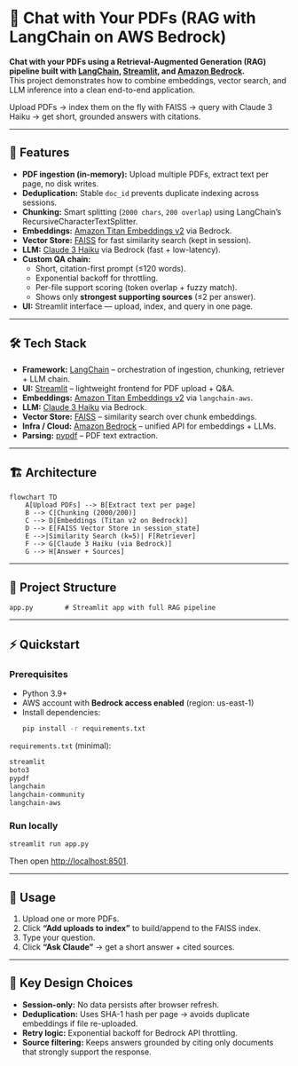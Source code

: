 # 📄 Chat with Your PDFs (RAG with LangChain on AWS Bedrock)


**Chat with your PDFs using a Retrieval-Augmented Generation (RAG) pipeline built with [LangChain](https://www.langchain.com/), [Streamlit](https://streamlit.io/), and [Amazon Bedrock](https://aws.amazon.com/bedrock/).**  
This project demonstrates how to combine embeddings, vector search, and LLM inference into a clean end-to-end application.  

Upload PDFs → index them on the fly with FAISS → query with Claude 3 Haiku → get short, grounded answers with citations.

---

## 🚀 Features
- **PDF ingestion (in-memory):** Upload multiple PDFs, extract text per page, no disk writes.  
- **Deduplication:** Stable `doc_id` prevents duplicate indexing across sessions.  
- **Chunking:** Smart splitting (`2000 chars`, `200 overlap`) using LangChain’s RecursiveCharacterTextSplitter.  
- **Embeddings:** [Amazon Titan Embeddings v2](https://aws.amazon.com/bedrock/) via Bedrock.  
- **Vector Store:** [FAISS](https://faiss.ai/) for fast similarity search (kept in session).  
- **LLM:** [Claude 3 Haiku](https://www.anthropic.com/news/claude-3-family) via Bedrock (fast + low-latency).  
- **Custom QA chain:**  
  - Short, citation-first prompt (≤120 words).  
  - Exponential backoff for throttling.  
  - Per-file support scoring (token overlap + fuzzy match).  
  - Shows only **strongest supporting sources** (≤2 per answer).  
- **UI:** Streamlit interface — upload, index, and query in one page.  

---

## 🛠️ Tech Stack
- **Framework:** [LangChain](https://www.langchain.com/) – orchestration of ingestion, chunking, retriever + LLM chain.  
- **UI:** [Streamlit](https://streamlit.io/) – lightweight frontend for PDF upload + Q&A.  
- **Embeddings:** [Amazon Titan Embeddings v2](https://aws.amazon.com/bedrock/) via `langchain-aws`.  
- **LLM:** [Claude 3 Haiku](https://www.anthropic.com/news/claude-3-family) via Bedrock.  
- **Vector Store:** [FAISS](https://faiss.ai/) – similarity search over chunk embeddings.  
- **Infra / Cloud:** [Amazon Bedrock](https://aws.amazon.com/bedrock/) – unified API for embeddings + LLMs.  
- **Parsing:** [pypdf](https://pypi.org/project/pypdf/) – PDF text extraction.  

---

## 🏗️ Architecture
```mermaid
flowchart TD
    A[Upload PDFs] --> B[Extract text per page]
    B --> C[Chunking (2000/200)]
    C --> D[Embeddings (Titan v2 on Bedrock)]
    D --> E[FAISS Vector Store in session_state]
    E -->|Similarity Search (k=5)| F[Retriever]
    F --> G[Claude 3 Haiku (via Bedrock)]
    G --> H[Answer + Sources]
```

---

## 📂 Project Structure
```
app.py        # Streamlit app with full RAG pipeline
```

---

## ⚡ Quickstart

### Prerequisites
- Python 3.9+
- AWS account with **Bedrock access enabled** (region: us-east-1)
- Install dependencies:
  ```bash
  pip install -r requirements.txt
  ```

`requirements.txt` (minimal):
```txt
streamlit
boto3
pypdf
langchain
langchain-community
langchain-aws
```

### Run locally
```bash
streamlit run app.py
```

Then open [http://localhost:8501](http://localhost:8501).

---

## 🎯 Usage
1. Upload one or more PDFs.  
2. Click **“Add uploads to index”** to build/append to the FAISS index.  
3. Type your question.  
4. Click **“Ask Claude”** → get a short answer + cited sources.  

---

## 🧩 Key Design Choices
- **Session-only:** No data persists after browser refresh.  
- **Deduplication:** Uses SHA-1 hash per page -> avoids duplicate embeddings if file re-uploaded.  
- **Retry logic:** Exponential backoff for Bedrock API throttling.  
- **Source filtering:** Keeps answers grounded by citing only documents that strongly support the response.  
